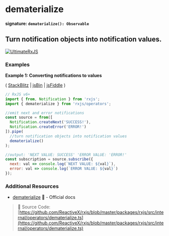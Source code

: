 # dematerialize

#### signature: `dematerialize(): Observable`

## Turn notification objects into notification values.

[![UltimateRxJS][uc-image]][uc-url]

[uc-image]:
  https://drive.google.com/uc?export=view&id=1qq2-q-eVe-F_-d0eSvTyqaGRjpfLDdJz
[uc-url]: https://ultimatecourses.com/courses/rxjs?ref=4

### Examples

**Example 1: Converting notifications to values**

(
[StackBlitz](https://stackblitz.com/edit/typescript-bxdwbg?file=index.ts&devtoolsheight=100)
| [jsBin](http://jsbin.com/vafedocibi/1/edit?js,console) |
[jsFiddle](https://jsfiddle.net/btroncone/jw08mouy/) )

```javascript
// RxJS v6+
import { from, Notification } from 'rxjs';
import { dematerialize } from 'rxjs/operators';

//emit next and error notifications
const source = from([
  Notification.createNext('SUCCESS!'),
  Notification.createError('ERROR!')
]).pipe(
  //turn notification objects into notification values
  dematerialize()
);

//output: 'NEXT VALUE: SUCCESS' 'ERROR VALUE: 'ERROR!'
const subscription = source.subscribe({
  next: val => console.log(`NEXT VALUE: ${val}`),
  error: val => console.log(`ERROR VALUE: ${val}`)
});
```

### Additional Resources

- [dematerialize](https://rxjs.dev/api/operators/dematerialize) 📰 - Official docs

> 📁 Source Code:
> [https://github.com/ReactiveX/rxjs/blob/master/packages/rxjs/src/internal/operators/dematerialize.ts](https://github.com/ReactiveX/rxjs/blob/master/packages/rxjs/src/internal/operators/dematerialize.ts)
